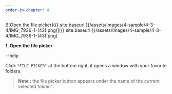 ```yaml
---
order-in-chapter: 4
---
```


[![Open the file picker]({{ site.baseurl }}/assets/images/4-sample/4-3-4/IMG_7936-1-(43).png)]({{
site.baseurl }}/assets/images/4-sample/4-3-4/IMG_7936-1-(43).png)

**1. Open the file picker**

--help

Click `"FILE PICKER"` at the bottom right, it opens a window with your favorite folders.

> **Note :** the file picker button appears under the name of the current selected folder."
